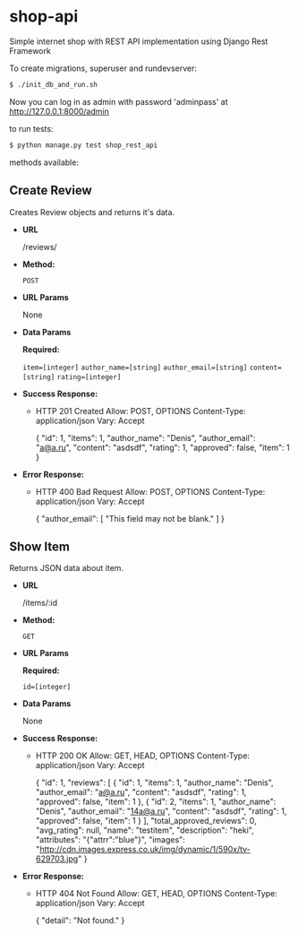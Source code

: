 # shop-api
Simple internet shop with REST API implementation using Django Rest Framework

To create migrations, superuser and rundevserver:

```bash
$ ./init_db_and_run.sh
```

Now you can log in as admin with password 'adminpass' at http://127.0.0.1:8000/admin

to run tests:
``` bash
$ python manage.py test shop_rest_api
```

methods available:

**Create Review**
----
  Creates Review objects and returns it's data.

* **URL**

  /reviews/

* **Method:**

  `POST`
  
*  **URL Params**

   None
 

* **Data Params**

   **Required:**
 
   `item=[integer]`
   `author_name=[string]`
   `author_email=[string]`
   `content=[string]`
   `rating=[integer]`

* **Success Response:**

  * HTTP 201 Created
    Allow: POST, OPTIONS
    Content-Type: application/json
    Vary: Accept

    {
        "id": 1,
        "items": 1,
        "author_name": "Denis",
        "author_email": "a@a.ru",
        "content": "asdsdf",
        "rating": 1,
        "approved": false,
        "item": 1
    }
 
* **Error Response:**

  * HTTP 400 Bad Request
    Allow: POST, OPTIONS
    Content-Type: application/json
    Vary: Accept

    {
        "author_email": [
            "This field may not be blank."
        ]
    }

**Show Item**
----
  Returns JSON data about item.

* **URL**

  /items/:id

* **Method:**

  `GET`
  
*  **URL Params**

   **Required:**
 
   `id=[integer]`


* **Data Params**

    None

* **Success Response:**

    * HTTP 200 OK
      Allow: GET, HEAD, OPTIONS
      Content-Type: application/json
      Vary: Accept

      {
          "id": 1,
          "reviews": [
              {
                  "id": 1,
                  "items": 1,
                  "author_name": "Denis",
                  "author_email": "a@a.ru",
                  "content": "asdsdf",
                  "rating": 1,
                  "approved": false,
                  "item": 1
              },
              {
                  "id": 2,
                  "items": 1,
                  "author_name": "Denis",
                  "author_email": "14a@a.ru",
                  "content": "asdsdf",
                  "rating": 1,
                  "approved": false,
                  "item": 1
              }
          ],
          "total_approved_reviews": 0,
          "avg_rating": null,
          "name": "testitem",
          "description": "heki",
          "attributes": "{\"attrr\":\"blue\"}",
          "images": "http://cdn.images.express.co.uk/img/dynamic/1/590x/tv-629703.jpg"
      }
 
* **Error Response:**

    * HTTP 404 Not Found
      Allow: GET, HEAD, OPTIONS
      Content-Type: application/json
      Vary: Accept
 
      {
          "detail": "Not found."
      }